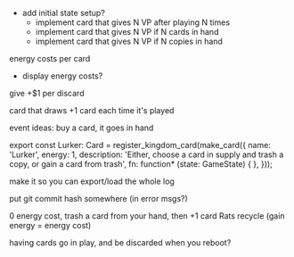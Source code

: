 - add initial state setup?
  - implement card that gives N VP after playing N times
  - implement card that gives N VP if N cards in hand
  - implement card that gives N VP if N copies in hand

energy costs per card
  - display energy costs?

give +$1 per discard

card that draws +1 card each time it's played

event ideas:
  buy a card, it goes in hand

export const Lurker: Card = register_kingdom_card(make_card({
  name: 'Lurker',
  energy: 1,
  description: 'Either, choose a card in supply and trash a copy, or gain a card from trash',
  fn: function* (state: GameState) {
  },
}));

make it so you can export/load the whole log

put git commit hash somewhere (in error msgs?)

0 energy cost, trash a card from your hand, then +1 card
Rats
recycle (gain energy = energy cost)

having cards go in play, and be discarded when you reboot?
